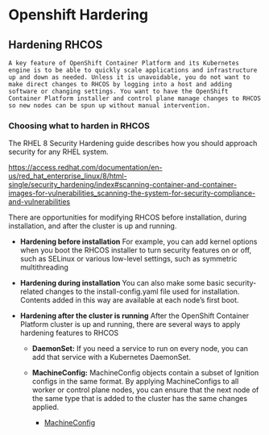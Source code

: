 # Openshift Hardering

## Hardening RHCOS

```
A key feature of OpenShift Container Platform and its Kubernetes engine is to be able to quickly scale applications and infrastructure up and down as needed. Unless it is unavoidable, you do not want to make direct changes to RHCOS by logging into a host and adding software or changing settings. You want to have the OpenShift Container Platform installer and control plane manage changes to RHCOS so new nodes can be spun up without manual intervention.
```

### Choosing what to harden in RHCOS

The RHEL 8 Security Hardening guide describes how you should approach security for any RHEL system.

https://access.redhat.com/documentation/en-us/red_hat_enterprise_linux/8/html-single/security_hardening/index#scanning-container-and-container-images-for-vulnerabilities_scanning-the-system-for-security-compliance-and-vulnerabilities

There are opportunities for modifying RHCOS before installation, during installation, and after the cluster is up and running.

- **Hardening before installation**
For example, you can add kernel options when you boot the RHCOS installer to turn security features on or off, such as SELinux or various low-level settings, such as symmetric multithreading

- **Hardening during installation**
You can also make some basic security-related changes to the install-config.yaml file used for installation. Contents added in this way are available at each node’s first boot.

- **Hardening after the cluster is running**
After the OpenShift Container Platform cluster is up and running, there are several ways to apply hardening features to RHCOS

    - **DaemonSet:** If you need a service to run on every node, you can add that service with a Kubernetes DaemonSet.
    
    - **MachineConfig:** MachineConfig objects contain a subset of Ignition configs in the same format. By applying MachineConfigs to all worker or control plane nodes, you can ensure that the next node of the same type that is added to the cluster has the same changes applied.

        - [MachineConfig](https://access.redhat.com/documentation/en-us/openshift_container_platform/4.5/html-single/nodes/index#nodes-nodes-kernel-arguments_nodes-nodes-working)
        
